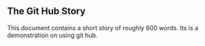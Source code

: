 ## The Git Hub Story
This document contains a short story of roughly 600 words. Its is a demonstration on using git hub.